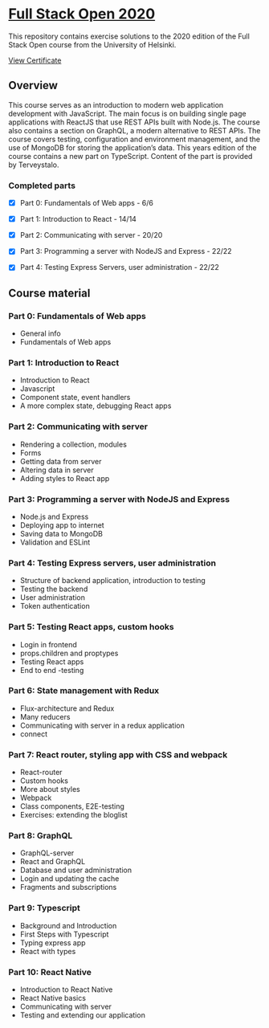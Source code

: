 # [Full Stack Open 2020](https://fullstackopen.com/en/)

This repository contains exercise solutions to the 2020 edition of the Full Stack Open course from the University of Helsinki.


[View Certificate](https://studies.cs.helsinki.fi/stats/api/certificate/fullstackopen/en/6e24d45ceb196a1ec2baab877b33bb68)


## Overview

This course serves as an introduction to modern web application development with JavaScript. The main focus is on building single page applications with ReactJS that use REST APIs built with Node.js. The course also contains a section on GraphQL, a modern alternative to REST APIs. The course covers testing, configuration and environment management, and the use of MongoDB for storing the application’s data. This years edition of the course contains a new part on TypeScript. Content of the part is provided by Terveystalo.


### Completed parts

- [x] Part 0: Fundamentals of Web apps - 6/6
- [x] Part 1: Introduction to React - 14/14
- [x] Part 2: Communicating with server - 20/20
- [x] Part 3: Programming a server with NodeJS and Express - 22/22
- [x] Part 4: Testing Express Servers, user administration - 22/22


## Course material

### Part 0: Fundamentals of Web apps

- General info
- Fundamentals of Web apps

### Part 1: Introduction to React

- Introduction to React
- Javascript
- Component state, event handlers
- A more complex state, debugging React apps

### Part 2: Communicating with server

- Rendering a collection, modules
- Forms
- Getting data from server
- Altering data in server
- Adding styles to React app

### Part 3: Programming a server with NodeJS and Express

- Node.js and Express
- Deploying app to internet
- Saving data to MongoDB
- Validation and ESLint

### Part 4: Testing Express servers, user administration

- Structure of backend application, introduction to testing
- Testing the backend
- User administration
- Token authentication

### Part 5: Testing React apps, custom hooks

- Login in frontend
- props.children and proptypes
- Testing React apps
- End to end -testing

### Part 6: State management with Redux

- Flux-architecture and Redux
- Many reducers
- Communicating with server in a redux application
- connect

### Part 7: React router, styling app with CSS and webpack

- React-router
- Custom hooks
- More about styles
- Webpack
- Class components, E2E-testing
- Exercises: extending the bloglist

### Part 8: GraphQL

- GraphQL-server
- React and GraphQL
- Database and user administration
- Login and updating the cache
- Fragments and subscriptions

### Part 9: Typescript

- Background and Introduction
- First Steps with Typescript
- Typing express app
- React with types

### Part 10: React Native

- Introduction to React Native
- React Native basics
- Communicating with server
- Testing and extending our application

















